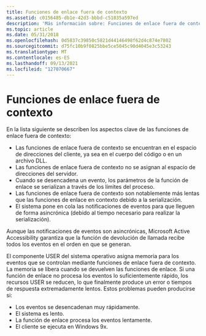 ```yaml
---
title: Funciones de enlace fuera de contexto
ms.assetid: c0156485-db1e-42d3-bbbd-c51835a597ed
description: 'Más información sobre: Funciones de enlace fuera de contexto'
ms.topic: article
ms.date: 05/31/2018
ms.openlocfilehash: 0d5837c39850c5821d44146498f62d4c874e7802
ms.sourcegitcommit: d75fc10b9f0825bbe5ce5045c90d4045e3c53243
ms.translationtype: MT
ms.contentlocale: es-ES
ms.lasthandoff: 09/13/2021
ms.locfileid: "127070667"
---
```

# <a name="out-of-context-hook-functions"></a>Funciones de enlace fuera de contexto

En la lista siguiente se describen los aspectos clave de las funciones de enlace fuera de contexto:

-   Las funciones de enlace fuera de contexto se encuentran en el espacio de direcciones del cliente, ya sea en el cuerpo del código o en un archivo DLL.
-   Las funciones de enlace fuera de contexto no se asignan al espacio de direcciones del servidor.
-   Cuando se desencadena un evento, los parámetros de la función de enlace se serializan a través de los límites del proceso.
-   Las funciones de enlace fuera de contexto son notablemente más lentas que las funciones de enlace en contexto debido a la serialización.
-   El sistema pone en cola las notificaciones de eventos para que lleguen de forma asincrónica (debido al tiempo necesario para realizar la serialización).

Aunque las notificaciones de eventos son asincrónicas, Microsoft Active Accessibility garantiza que la función de devolución de llamada recibe todos los eventos en el orden en que se generan.

El componente USER del sistema operativo asigna memoria para los eventos que se controlan mediante funciones de enlace fuera de contexto. La memoria se libera cuando se devuelven las funciones de enlace. Si una función de enlace no procesa los eventos lo suficientemente rápido, los recursos USER se reducen, lo que finalmente produce un error o tiempos de respuesta extremadamente lentos. Estos problemas pueden producirse si:

-   Los eventos se desencadenan muy rápidamente.
-   El sistema es lento.
-   La función de enlace procesa los eventos lentamente.
-   El cliente se ejecuta en Windows 9x.

 

 




